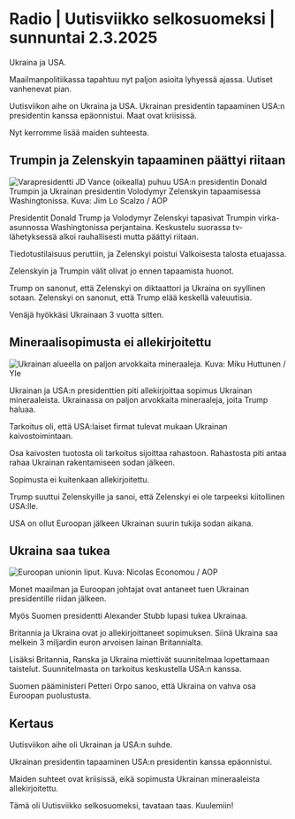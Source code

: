 # Radio \| Uutisviikko selkosuomeksi \| sunnuntai 2.3.2025

Ukraina ja USA.

Maailmanpolitiikassa tapahtuu nyt paljon asioita lyhyessä ajassa. Uutiset vanhenevat pian.

Uutisviikon aihe on Ukraina ja USA. Ukrainan presidentin tapaaminen USA:n presidentin kanssa epäonnistui. Maat ovat kriisissä.

Nyt kerromme lisää maiden suhteesta.

## Trumpin ja Zelenskyin tapaaminen päättyi riitaan

![ Varapresidentti JD Vance (oikealla) puhuu USA:n presidentin Donald Trumpin ja Ukrainan presidentin Volodymyr Zelenskyin tapaamisessa Washingtonissa. Kuva: Jim Lo Scalzo / AOP](https://images.cdn.yle.fi/image/upload/c_crop,h_2136,w_3799,x_200,y_68/ar_1.7777777777777777,c_fill,g_faces,h_431,w_767/dpr_1.0/q_auto:eco/f_auto/fl_lossy/v1740808300/39-142925467c2a00f587fe)

Presidentit Donald Trump ja Volodymyr Zelenskyi tapasivat Trumpin virka-asunnossa Washingtonissa perjantaina. Keskustelu suorassa tv-lähetyksessä alkoi rauhallisesti mutta päättyi riitaan.

Tiedotustilaisuus peruttiin, ja Zelenskyi poistui Valkoisesta talosta etuajassa.

Zelenskyin ja Trumpin välit olivat jo ennen tapaamista huonot.

Trump on sanonut, että Zelenskyi on diktaattori ja Ukraina on syyllinen sotaan. Zelenskyi on sanonut, että Trump elää keskellä valeuutisia.

Venäjä hyökkäsi Ukrainaan 3 vuotta sitten.

## Mineraalisopimusta ei allekirjoitettu

![Ukrainan alueella on paljon arvokkaita mineraaleja. Kuva: Miku Huttunen / Yle](https://images.cdn.yle.fi/image/upload/c_crop,h_1080,w_1919,x_0,y_0/ar_1.7777777777777777,c_fill,g_faces,h_431,w_767/dpr_1.0/q_auto:eco/f_auto/fl_lossy/v1738678713/39-141639367a2215532597)

Ukrainan ja USA:n presidenttien piti allekirjoittaa sopimus Ukrainan mineraaleista. Ukrainassa on paljon arvokkaita mineraaleja, joita Trump haluaa.

Tarkoitus oli, että USA:laiset firmat tulevat mukaan Ukrainan kaivostoimintaan.

Osa kaivosten tuotosta oli tarkoitus sijoittaa rahastoon. Rahastosta piti antaa rahaa Ukrainan rakentamiseen sodan jälkeen.

Sopimusta ei kuitenkaan allekirjoitettu.

Trump suuttui Zelenskyille ja sanoi, että Zelenskyi ei ole tarpeeksi kiitollinen USA:lle.

USA on ollut Euroopan jälkeen Ukrainan suurin tukija sodan aikana.

## Ukraina saa tukea

![Euroopan unionin liput. Kuva: Nicolas Economou / AOP](https://images.cdn.yle.fi/image/upload/c_crop,h_2812,w_5000,x_0,y_231/ar_1.7777777777777777,c_fill,g_faces,h_431,w_767/dpr_1.0/q_auto:eco/f_auto/fl_lossy/v1671204920/39-1049612639c8f528eb5a)

Monet maailman ja Euroopan johtajat ovat antaneet tuen Ukrainan presidentille riidan jälkeen.

Myös Suomen presidentti Alexander Stubb lupasi tukea Ukrainaa.

Britannia ja Ukraina ovat jo allekirjoittaneet sopimuksen. Siinä Ukraina saa melkein 3 miljardin euron arvoisen lainan Britannialta.

Lisäksi Britannia, Ranska ja Ukraina miettivät suunnitelmaa lopettamaan taistelut. Suunnitelmasta on tarkoitus keskustella USA:n kanssa.

Suomen pääministeri Petteri Orpo sanoo, että Ukraina on vahva osa Euroopan puolustusta.

## Kertaus

Uutisviikon aihe oli Ukrainan ja USA:n suhde.

Ukrainan presidentin tapaaminen USA:n presidentin kanssa epäonnistui.

Maiden suhteet ovat kriisissä, eikä sopimusta Ukrainan mineraaleista allekirjoitettu.

Tämä oli Uutisviikko selkosuomeksi, tavataan taas. Kuulemiin!

